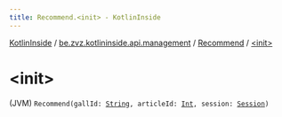 ```yaml
---
title: Recommend.<init> - KotlinInside
---
```


[KotlinInside](../../index.html) / [be.zvz.kotlininside.api.management](../index.html) / [Recommend](index.html) / [&lt;init&gt;](./-init-.html)

# &lt;init&gt;

(JVM) `Recommend(gallId: `[`String`](https://kotlinlang.org/api/latest/jvm/stdlib/kotlin/-string/index.html)`, articleId: `[`Int`](https://kotlinlang.org/api/latest/jvm/stdlib/kotlin/-int/index.html)`, session: `[`Session`](../../be.zvz.kotlininside.session/-session/index.html)`)`